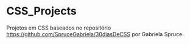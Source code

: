 # CSS_Projects

Projetos em CSS baseados no repositório https://github.com/SpruceGabriela/30diasDeCSS por Gabriela Spruce.
